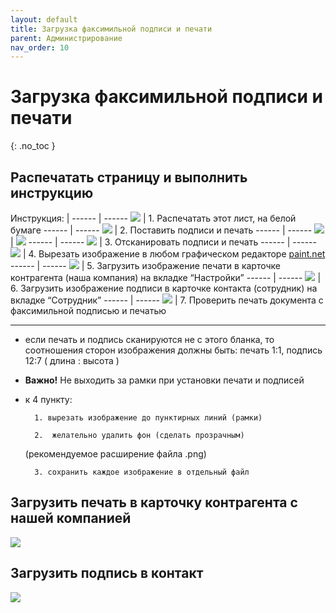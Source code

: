 ```yaml
---
layout: default
title: Загрузка факсимильной подписи и печати
parent: Администрирование
nav_order: 10
---
```


# Загрузка факсимильной подписи и печати
{: .no_toc }

## Распечатать страницу и выполнить инструкцию

Инструкция: |
------ | ------
![](../../images/print.png)   | 1. Распечатать этот лист, на белой бумаге
------ | ------
![](../../images/print1.png)   | 2. Поставить подписи и печать
------ | ------
![](../../images/print2.png)   | ![](../../images/print3.png)
------ | ------
![](../../images/print4.png)   | 3. Отсканировать подписи и печать
------ | ------
![](../../images/print5.png)   | 4. Вырезать изображение в любом графическом редакторе [paint.net](http://paintnet.ru/)
------ | ------
![](../../images/print6.png)   | 5. Загрузить изображение печати в карточке контрагента (наша компания) на вкладке “Настройки”
------ | ------
![](../../images/print7.png)   | 6. Загрузить изображение подписи в карточке контакта (сотрудник) на вкладке “Сотрудник”
------ | ------
![](../../images/print8.png)   | 7. Проверить печать документа с факсимильной подписью и печатью

-----------
- если печать и подпись сканируются не с этого бланка, то соотношения сторон изображения должны быть: печать 1:1, подпись 12:7 ( длина : высота )

- **Важно!** Не выходить за рамки при установки печати и подписей

- к 4 пункту:

        1. вырезать изображение до пунктирных линий (рамки)

        2.  желательно удалить фон (сделать прозрачным)
  (рекомендуемое расширение файла .png)

        3. сохранить каждое изображение в отдельный файл

## Загрузить печать в карточку контрагента с нашей компанией

![](../../images/counterparty.png)

## Загрузить подпись в контакт

![](../../images/contact.png)

